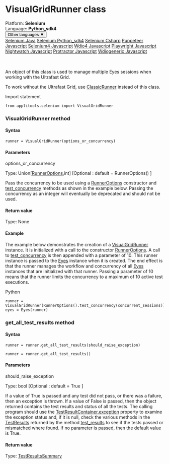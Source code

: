 # VisualGridRunner class
<div class='platform-bar-container-div'><div class='platform-bar-div'>Platform:  <b> Selenium</b>
</div><div class='platform-bar-div'>Language: <b>Python_sdk4</b></div><div class='dropdown-button-container-div'><button class='sdk-language-dropdown-button'>Other languages ▼</button><div class='dropdown-content'>
<a href='../../selenium/java/visualgridrunner'>Selenium Java</a>
<a href='../../selenium/python_sdk4/visualgridrunner'>Selenium Python_sdk4</a>
<a href='../../selenium/csharp/visualgridrunner'>Selenium Csharp</a>
<a href='../../puppeteer/javascript/visualgridrunner'>Puppeteer Javascript</a>
<a href='../../selenium4/javascript/visualgridrunner'>Selenium4 Javascript</a>
<a href='../../wdio4/javascript/visualgridrunner'>Wdio4 Javascript</a>
<a href='../../playwright/javascript/visualgridrunner'>Playwright Javascript</a>
<a href='../../nightwatch/javascript/visualgridrunner'>Nightwatch Javascript</a>
<a href='../../protractor/javascript/visualgridrunner'>Protractor Javascript</a>
<a href='../../wdiogeneric/javascript/visualgridrunner'>Wdiogeneric Javascript</a>
</div></div><br /><br /></div>




An object of this class is used to manage multiple Eyes sessions when working with the Ultrafast Grid.

To work without the Ultrafast Grid, use [ClassicRunner](./classicrunner) instead of this class.

Import statement

    from applitools.selenium import VisualGridRunner
    	



### VisualGridRunner method
#### Syntax


    runner = VisualGridRunner(options_or_concurrency)
    

#### Parameters

options_or_concurrency

Type: Union\[[RunnerOptions](./runneroptions),int\] \[Optional : default = RunnerOptions() \]

Pass the concurrency to be used using a [RunnerOptions](./runneroptions) constructor and [test_concurrency](./runneroptions#test_concurrency-method) methods as shown in the example below. Passing the concurrency as an integer will eventually be deprecated and should not be used.

#### Return value

Type:  None

#### Example


The example below demonstrates the creation of a [VisualGridRunner](./visualgridrunner) instance. It is initialized with a call to the constructor [RunnerOptions](./runneroptions). A call to [test_concurrency](./runneroptions#test_concurrency-method) is then appended with a parameter of 10. This runner instance is passed to the [Eyes](./eyes) instance when it is created. The end effect is that the runner manages the workflow and concurrency of all [Eyes](./eyes) instances that are initialized with that runner. Passing a parameter of 10 means that the runner limits the concurrency to a maximum of 10 active test executions.

Python

    runner = VisualGridRunner(RunnerOptions().test_concurrency(concurrent_sessions))   
    eyes = Eyes(runner)


### get_all_test_results method
#### Syntax


    runner = runner.get_all_test_results(should_raise_exception)
    
    runner = runner.get_all_test_results()
    

#### Parameters

should_raise_exception

Type: bool \[Optional : default = True \]

If a value of True is passed and any test did not pass, or there was a failure, then an exception is thrown. If a value of False is passed, then the object returned contains the test results and status of all the tests. The calling program should use the [TestResultContainer.exception](#exception-property) property to examine the exception status and, if it is null, check the various methods in the [TestResults](./testresults) returned by the method [test_results](./testresultcontainer#test_results-property) to see if the tests passed or mismatched where found. If no parameter is passed, then the default value is True.

#### Return value

Type:  [TestResultsSummary](./testresultssummary)
